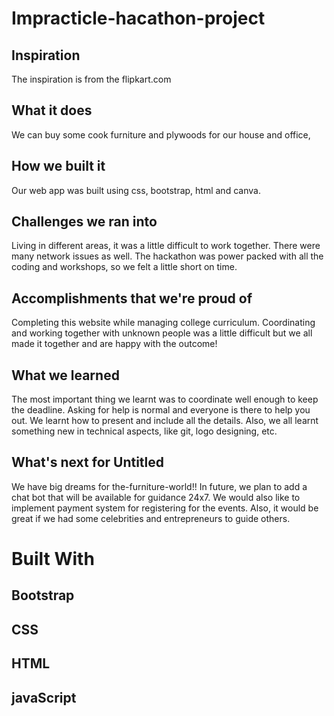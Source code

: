 # Impracticle-hacathon-project


## Inspiration
The inspiration is from the flipkart.com

## What it does
We can buy some cook furniture and plywoods for our house and office,

## How we built it
Our web app was built using css, bootstrap, html and canva.

## Challenges we ran into
Living in different areas, it was a little difficult to work together. There were many network issues as well. The hackathon was power packed with all the coding and workshops, so we felt a little short on time.

## Accomplishments that we're proud of
Completing this website while managing college curriculum. Coordinating and working together with unknown people was a little difficult but we all made it together and are happy with the outcome!

## What we learned
The most important thing we learnt was to coordinate well enough to keep the deadline. Asking for help is normal and everyone is there to help you out. We learnt how to present and include all the details. Also, we all learnt something new in technical aspects, like git, logo designing, etc.

## What's next for Untitled
We have big dreams for the-furniture-world!! In future, we plan to add a chat bot that will be available for guidance 24x7. We would also like to implement payment system for registering for the events. Also, it would be great if we had some celebrities and entrepreneurs to guide others.

# Built With
## Bootstrap 
## CSS
## HTML
## javaScript
